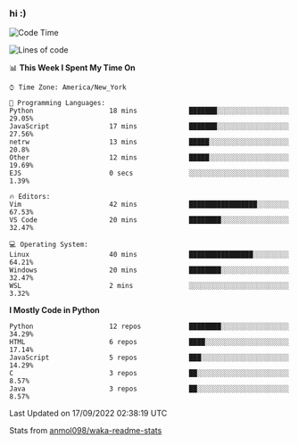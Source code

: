 ### hi :)

<!--START_SECTION:waka-->
![Code Time](http://img.shields.io/badge/Code%20Time-937%20hrs%2029%20mins-blue)

![Lines of code](https://img.shields.io/badge/From%20Hello%20World%20I%27ve%20Written-599%20Thousand%20lines%20of%20code-blue)

📊 **This Week I Spent My Time On** 

```text
⌚︎ Time Zone: America/New_York

💬 Programming Languages: 
Python                   18 mins             ███████░░░░░░░░░░░░░░░░░░   29.05% 
JavaScript               17 mins             ███████░░░░░░░░░░░░░░░░░░   27.56% 
netrw                    13 mins             █████░░░░░░░░░░░░░░░░░░░░   20.8% 
Other                    12 mins             █████░░░░░░░░░░░░░░░░░░░░   19.69% 
EJS                      0 secs              ░░░░░░░░░░░░░░░░░░░░░░░░░   1.39%

🔥 Editors: 
Vim                      42 mins             █████████████████░░░░░░░░   67.53% 
VS Code                  20 mins             ████████░░░░░░░░░░░░░░░░░   32.47%

💻 Operating System: 
Linux                    40 mins             ████████████████░░░░░░░░░   64.21% 
Windows                  20 mins             ████████░░░░░░░░░░░░░░░░░   32.47% 
WSL                      2 mins              ░░░░░░░░░░░░░░░░░░░░░░░░░   3.32%

```

**I Mostly Code in Python** 

```text
Python                   12 repos            ████████░░░░░░░░░░░░░░░░░   34.29% 
HTML                     6 repos             ████░░░░░░░░░░░░░░░░░░░░░   17.14% 
JavaScript               5 repos             ███░░░░░░░░░░░░░░░░░░░░░░   14.29% 
C                        3 repos             ██░░░░░░░░░░░░░░░░░░░░░░░   8.57% 
Java                     3 repos             ██░░░░░░░░░░░░░░░░░░░░░░░   8.57%

```



 Last Updated on 17/09/2022 02:38:19 UTC
<!--END_SECTION:waka-->

Stats from [anmol098/waka-readme-stats](https://github.com/anmol098/waka-readme-stats)